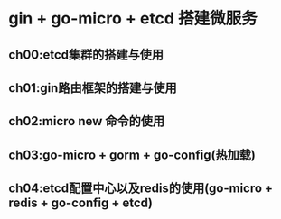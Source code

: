 # gin + go-micro + etcd 搭建微服务

## ch00:etcd集群的搭建与使用

## ch01:gin路由框架的搭建与使用

## ch02:micro new 命令的使用

## ch03:go-micro + gorm + go-config(热加载)

## ch04:etcd配置中心以及redis的使用(go-micro + redis + go-config + etcd)